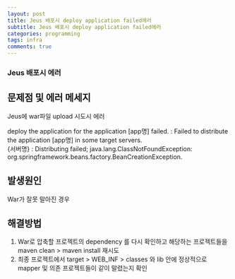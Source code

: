 ```yaml
---
layout: post
title: Jeus 배포시 deploy application failed에러
subtitle: Jeus 배포시 deploy application failed에러
categories: programming
tags: infra
comments: true
---
```


### Jeus 배포시 에러

## 문제점 및 에러 메세지

Jeus에 war파일 upload 시도시 에러 

deploy the application for the application [app명] failed. : Failed to distribute the application [app명] in some target servers.  
{서버명} : Distributing failed; java.lang.ClassNotFoundException: org.springframework.beans.factory.BeanCreationException.

## 발생원인 

War가 잘못 말아진 경우

## 해결방법

1. War로 압축할 프로젝트의 dependency 를 다시 확인하고 해당하는 프로젝트들을 maven clean > maven install 재시도
2. 최종 프로젝트에서 target > WEB_INF > classes 와 lib 안에 정상적으로 mapper 및 의존 프로젝트들이 같이 말렸는지 확인 
